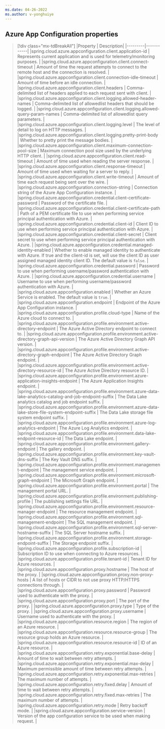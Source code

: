 ```yaml
---
ms.date: 04-26-2022
ms.author: v-yonghuiye
---
```


##  Azure App Configuration properties

> [!div class="mx-tdBreakAll"]
> |Property | Description|
> |---------|------------|
> |spring.cloud.azure.appconfiguration.client.application-id | Represents current application and is used for telemetry/monitoring purposes. |
> |spring.cloud.azure.appconfiguration.client.connect-timeout | Amount of time the request attempts to connect to the remote host and the connection is resolved. |
> |spring.cloud.azure.appconfiguration.client.connection-idle-timeout | Amount of time before an idle connection. |
> |spring.cloud.azure.appconfiguration.client.headers | Comma-delimited list of headers applied to each request sent with client. |
> |spring.cloud.azure.appconfiguration.client.logging.allowed-header-names | Comma-delimited list of allowedlist headers that should be logged. |
> |spring.cloud.azure.appconfiguration.client.logging.allowed-query-param-names | Comma-delimited list of allowedlist query parameters. |
> |spring.cloud.azure.appconfiguration.client.logging.level | The level of detail to log on HTTP messages. |
> |spring.cloud.azure.appconfiguration.client.logging.pretty-print-body | Whether to pretty print the message bodies. |
> |spring.cloud.azure.appconfiguration.client.maximum-connection-pool-size | Maximum connection pool size used by the underlying HTTP client. |
> |spring.cloud.azure.appconfiguration.client.read-timeout | Amount of time used when reading the server response. |
> |spring.cloud.azure.appconfiguration.client.response-timeout | Amount of time used when waiting for a server to reply. |
> |spring.cloud.azure.appconfiguration.client.write-timeout | Amount of time each request being sent over the wire. |
> |spring.cloud.azure.appconfiguration.connection-string | Connection string of the Azure App Configuration instance. |
> |spring.cloud.azure.appconfiguration.credential.client-certificate-password | Password of the certificate file. |
> |spring.cloud.azure.appconfiguration.credential.client-certificate-path | Path of a PEM certificate file to use when performing service principal authentication with Azure. |
> |spring.cloud.azure.appconfiguration.credential.client-id | Client ID to use when performing service principal authentication with Azure. |
> |spring.cloud.azure.appconfiguration.credential.client-secret | Client secret to use when performing service principal authentication with Azure. |
> |spring.cloud.azure.appconfiguration.credential.managed-identity-enabled | Whether to enable managed identity to authenticate with Azure. If true and the client-id is set, will use the client ID as user assigned managed identity client ID. The default value is `false`. |
> |spring.cloud.azure.appconfiguration.credential.password | Password to use when performing username/password authentication with Azure. |
> |spring.cloud.azure.appconfiguration.credential.username | Username to use when performing username/password authentication with Azure. |
> |spring.cloud.azure.appconfiguration.enabled | Whether an Azure Service is enabled. The default value is `true`. |
> |spring.cloud.azure.appconfiguration.endpoint | Endpoint of the Azure App Configuration instance. |
> |spring.cloud.azure.appconfiguration.profile.cloud-type | Name of the Azure cloud to connect to. |
> |spring.cloud.azure.appconfiguration.profile.environment.active-directory-endpoint | The Azure Active Directory endpoint to connect to. |
> |spring.cloud.azure.appconfiguration.profile.environment.active-directory-graph-api-version | The Azure Active Directory Graph API version. |
> |spring.cloud.azure.appconfiguration.profile.environment.active-directory-graph-endpoint | The Azure Active Directory Graph endpoint. |
> |spring.cloud.azure.appconfiguration.profile.environment.active-directory-resource-id | The Azure Active Directory resource ID. |
> |spring.cloud.azure.appconfiguration.profile.environment.azure-application-insights-endpoint | The Azure Application Insights endpoint. |
> |spring.cloud.azure.appconfiguration.profile.environment.azure-data-lake-analytics-catalog-and-job-endpoint-suffix | The Data Lake analytics catalog and job endpoint suffix. |
> |spring.cloud.azure.appconfiguration.profile.environment.azure-data-lake-store-file-system-endpoint-suffix | The Data Lake storage file system endpoint suffix. |
> |spring.cloud.azure.appconfiguration.profile.environment.azure-log-analytics-endpoint | The Azure Log Analytics endpoint. |
> |spring.cloud.azure.appconfiguration.profile.environment.data-lake-endpoint-resource-id | The Data Lake endpoint. |
> |spring.cloud.azure.appconfiguration.profile.environment.gallery-endpoint | The gallery endpoint. |
> |spring.cloud.azure.appconfiguration.profile.environment.key-vault-dns-suffix | The Key Vault DNS suffix. |
> |spring.cloud.azure.appconfiguration.profile.environment.management-endpoint | The management service endpoint. |
> |spring.cloud.azure.appconfiguration.profile.environment.microsoft-graph-endpoint | The Microsoft Graph endpoint. |
> |spring.cloud.azure.appconfiguration.profile.environment.portal | The management portal URL. |
> |spring.cloud.azure.appconfiguration.profile.environment.publishing-profile | The publishing settings file URL. |
> |spring.cloud.azure.appconfiguration.profile.environment.resource-manager-endpoint | The resource management endpoint. |
> |spring.cloud.azure.appconfiguration.profile.environment.sql-management-endpoint | The SQL management endpoint. |
> |spring.cloud.azure.appconfiguration.profile.environment.sql-server-hostname-suffix | The SQL Server hostname suffix. |
> |spring.cloud.azure.appconfiguration.profile.environment.storage-endpoint-suffix | The Storage endpoint suffix. |
> |spring.cloud.azure.appconfiguration.profile.subscription-id | Subscription ID to use when connecting to Azure resources. |
> |spring.cloud.azure.appconfiguration.profile.tenant-id | Tenant ID for Azure resources. |
> |spring.cloud.azure.appconfiguration.proxy.hostname | The host of the proxy. |
> |spring.cloud.azure.appconfiguration.proxy.non-proxy-hosts | A list of hosts or CIDR to not use proxy HTTP/HTTPS connections through. |
> |spring.cloud.azure.appconfiguration.proxy.password | Password used to authenticate with the proxy. |
> |spring.cloud.azure.appconfiguration.proxy.port | The port of the proxy. |
> |spring.cloud.azure.appconfiguration.proxy.type | Type of the proxy. |
> |spring.cloud.azure.appconfiguration.proxy.username | Username used to authenticate with the proxy. |
> |spring.cloud.azure.appconfiguration.resource.region | The region of an Azure resource. |
> |spring.cloud.azure.appconfiguration.resource.resource-group | The resource group holds an Azure resource. |
> |spring.cloud.azure.appconfiguration.resource.resource-id | ID of an Azure resource. |
> |spring.cloud.azure.appconfiguration.retry.exponential.base-delay | Amount of time to wait between retry attempts. |
> |spring.cloud.azure.appconfiguration.retry.exponential.max-delay | Maximum permissible amount of time between retry attempts. |
> |spring.cloud.azure.appconfiguration.retry.exponential.max-retries | The maximum number of attempts. |
> |spring.cloud.azure.appconfiguration.retry.fixed.delay | Amount of time to wait between retry attempts. |
> |spring.cloud.azure.appconfiguration.retry.fixed.max-retries | The maximum number of attempts. |
> |spring.cloud.azure.appconfiguration.retry.mode | Retry backoff mode. |
> |spring.cloud.azure.appconfiguration.service-version | Version of the app configuration service to be used when making request. |
